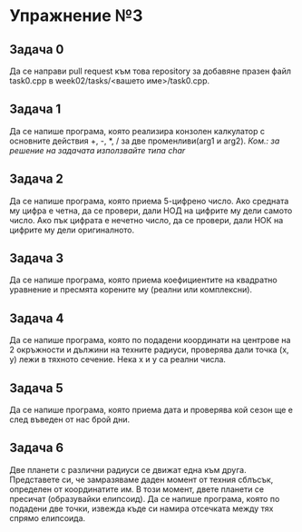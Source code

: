 # Упражнение №3

## Задача 0
Да се направи pull request към това repository за добавяне празен файл task0.cpp в week02/tasks/<вашето име>/task0.cpp.

## Задача 1
Да се напише програма, която реализира конзолен калкулатор с основните действия +, -, \*, \/ за две променливи(arg1 и arg2).
_Ком.: за решение на задачата използвайте типа char_

## Задача 2
Да се напише програма, която приема 5-цифрено число. Ако средната му цифра е четна, да се провери, дали НОД на цифрите му дели самото число. Ако пък цифрата е нечетно число, да се провери, дали НОК на цифрите му дели оригиналното. 

## Задача 3
Да се напише програма, която приема коефициентите на квадратно уравнение и пресмята корените му (реални или комплексни).

## Задача 4
Да се напише програма, която по подадени координати на центрове на 2 окръжности и дължини на техните радиуси, проверява дали точка (x, y) лежи в тяхното сечение. Нека x и y са реални числа.

## Задача 5
Да се напише програма, която приема дата и проверява кой сезон ще е след въведен от нас брой дни.

## Задача 6
Две планети с различни радиуси се движат една към друга. Представете си, че замразяваме даден момент от техния сблъсък, определен от координатите им. В този момент, двете планети се пресичат (образувайки елипсоид).
Да се напише програма, която по подадени две точки, извежда къде си намира отсечката между тях спрямо елипсоида.

